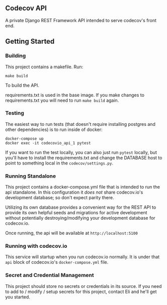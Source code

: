 Codecov API
-----------

A private Django REST Framework API intended to serve codecov's front end. 

## Getting Started

### Building

This project contains a makefile. Run:

    make build

To build the API.

requirements.txt is used in the base image. If you make changes to requirements.txt you will need to run `make build` again.

### Testing

The easiest way to run tests (that doesn't require installing postgres and other dependencies) is to run inside of docker:

    docker-compose up
    docker exec -it codecovio_api_1 pytest

If you want to run the test locally, you can also just run `pytest` locally, but you'll have to install the requirements.txt and change the DATABASE host to point to something local in the `codecov/settings.py`.

### Running Standalone

This project contains a docker-compose.yml file that is intended to run the api standalone. In this configuration it *does not* share codecov.io's development database; so don't expect parity there. 

Utilizing its own database provides a convenient way for the REST API to provide its own helpful seeds and migrations for active development without potentially destroying/modifying your development database for codecov.io.

Once running, the api will be available at `http://localhost:5100`

### Running with codecov.io

This service will startup when you run codecov.io normally. It is under that `api` block of codecov.io's `docker-compose.yml` file. 

### Secret and Credential Management

This project should store no secrets or credentials in its source. If you need to add to / modify / setup secrets for this project, contact Eli and he'll get you started. 
